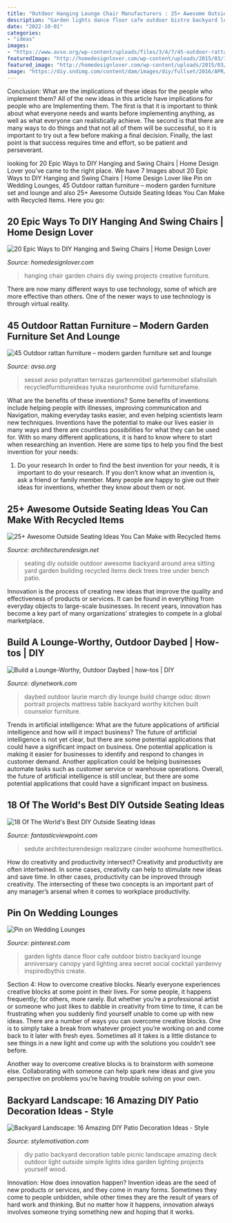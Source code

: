 ```yaml
---
title: "Outdoor Hanging Lounge Chair Manufacturers : 25+ Awesome Outside Seating Ideas You Can Make With Recycled Items"
description: "Garden lights dance floor cafe outdoor bistro backyard lounge anniversary canopy yard lighting area secret social cocktail yardenvy inspiredbythis create"
date: "2022-10-01"
categories:
- "ideas"
images:
- "https://www.avso.org/wp-content/uploads/files/3/4/7/45-outdoor-rattan-furniture-modern-garden-furniture-set-and-lounge-chair-6-347.jpg"
featuredImage: "http://homedesignlover.com/wp-content/uploads/2015/03/13-hanging_garden.jpg"
featured_image: "http://homedesignlover.com/wp-content/uploads/2015/03/13-hanging_garden.jpg"
image: "https://diy.sndimg.com/content/dam/images/diy/fullset/2016/APR/Original-ODOC-outdoor-daybed-laurie-march.jpg.rend.hgtvcom.1280.960.suffix/1459786656623.jpeg"
---
```



Conclusion: What are the implications of these ideas for the people who implement them?
All of the new ideas in this article have implications for people who are Implementing them. The first is that it is important to think about what everyone needs and wants before implementing anything, as well as what everyone can realistically achieve. The second is that there are many ways to do things and that not all of them will be successful, so it is important to try out a few before making a final decision. Finally, the last point is that success requires time and effort, so be patient and perseverant.

	

		
looking for 20 Epic Ways to DIY Hanging and Swing Chairs | Home Design Lover you've came to the right place. We have 7 Images about 20 Epic Ways to DIY Hanging and Swing Chairs | Home Design Lover like Pin on Wedding Lounges, 45 Outdoor rattan furniture – modern garden furniture set and lounge and also 25+ Awesome Outside Seating Ideas You Can Make with Recycled Items. Here you go:
		
    
## 20 Epic Ways To DIY Hanging And Swing Chairs | Home Design Lover

<img loading=lazy src="http://homedesignlover.com/wp-content/uploads/2015/03/13-hanging_garden.jpg" onerror="this.onerror=null;this.src='https://tse3.mm.bing.net/th?id=OIP.OqKaAwXY-WiqZxnUbwqf7wHaEL&amp;pid=15.1';" alt="20 Epic Ways to DIY Hanging and Swing Chairs | Home Design Lover">

_Source: homedesignlover.com_

>hanging chair garden chairs diy swing projects creative furniture. 

	

There are now many different ways to use technology, some of which are more effective than others. One of the newer ways to use technology is through virtual reality.

    
## 45 Outdoor Rattan Furniture – Modern Garden Furniture Set And Lounge

<img loading=lazy src="https://www.avso.org/wp-content/uploads/files/3/4/7/45-outdoor-rattan-furniture-modern-garden-furniture-set-and-lounge-chair-6-347.jpg" onerror="this.onerror=null;this.src='https://tse1.mm.bing.net/th?id=OIP.oMu_ADDtDA_pmSIDKUe73QHaLI&amp;pid=15.1';" alt="45 Outdoor rattan furniture – modern garden furniture set and lounge">

_Source: avso.org_

>sessel avso polyrattan terrazas gartenmöbel gartenmobel silahsilah recycledfurnitureideas tyuka neuronhome ovid furniturefame. 

	

What are the benefits of these inventions?
Some benefits of inventions include helping people with illnesses, improving communication and Navigation, making everyday tasks easier, and even helping scientists learn new techniques. Inventions have the potential to make our lives easier in many ways and there are countless possibilities for what they can be used for. With so many different applications, it is hard to know where to start when researching an invention. Here are some tips to help you find the best invention for your needs:
1) Do your research
In order to find the best invention for your needs, it is important to do your research. If you don’t know what an invention is, ask a friend or family member. Many people are happy to give out their ideas for inventions, whether they know about them or not.

    
## 25+ Awesome Outside Seating Ideas You Can Make With Recycled Items

<img loading=lazy src="http://cdn.architecturendesign.net/wp-content/uploads/2015/06/AD-DIY-Outdoor-Seating-Ideas-4.jpg" onerror="this.onerror=null;this.src='https://tse3.mm.bing.net/th?id=OIP.7XnZ9X48strS4I5Pvs0MqAHaKF&amp;pid=15.1';" alt="25+ Awesome Outside Seating Ideas You Can Make with Recycled Items">

_Source: architecturendesign.net_

>seating diy outside outdoor awesome backyard around area sitting yard garden building recycled items deck trees tree under bench patio. 

	

Innovation is the process of creating new ideas that improve the quality and effectiveness of products or services. It can be found in everything from everyday objects to large-scale businesses. In recent years, innovation has become a key part of many organizations’ strategies to compete in a global marketplace.

    
## Build A Lounge-Worthy, Outdoor Daybed | How-tos | DIY

<img loading=lazy src="https://diy.sndimg.com/content/dam/images/diy/fullset/2016/APR/Original-ODOC-outdoor-daybed-laurie-march.jpg.rend.hgtvcom.1280.960.suffix/1459786656623.jpeg" onerror="this.onerror=null;this.src='https://tse3.mm.bing.net/th?id=OIP.VFfi4HiCB35sEWPQ8Up3NwHaFj&amp;pid=15.1';" alt="Build a Lounge-Worthy, Outdoor Daybed | how-tos | DIY">

_Source: diynetwork.com_

>daybed outdoor laurie march diy lounge build change odoc down portrait projects mattress table backyard worthy kitchen built counselor furniture. 

	

Trends in artificial intelligence: What are the future applications of artificial intelligence and how will it impact business?
The future of artificial intelligence is not yet clear, but there are some potential applications that could have a significant impact on business. One potential application is making it easier for businesses to identify and respond to changes in customer demand. Another application could be helping businesses automate tasks such as customer service or warehouse operations. Overall, the future of artificial intelligence is still unclear, but there are some potential applications that could have a significant impact on business.

    
## 18 Of The World&#039;s Best DIY Outside Seating Ideas

<img loading=lazy src="https://www.fantasticviewpoint.com/wp-content/uploads/2015/09/AD-DIY-Outdoor-Seating-Ideas-15.jpg" onerror="this.onerror=null;this.src='https://tse3.mm.bing.net/th?id=OIP.WGSlQjrOvE7gA79-xNxCXAHaHa&amp;pid=15.1';" alt="18 Of The World&#039;s Best DIY Outside Seating Ideas">

_Source: fantasticviewpoint.com_

>sedute architecturendesign realizzare cinder woohome homesthetics. 

	

How do creativity and productivity intersect?
Creativity and productivity are often intertwined. In some cases, creativity can help to stimulate new ideas and save time. In other cases, productivity can be improved through creativity. The intersecting of these two concepts is an important part of any manager’s arsenal when it comes to workplace productivity.

    
## Pin On Wedding Lounges

<img loading=lazy src="https://i.pinimg.com/originals/6d/b3/b5/6db3b5a10ec72250b2a3a9a5ec6ce37c.jpg" onerror="this.onerror=null;this.src='https://tse1.mm.bing.net/th?id=OIP.xh4HCANvPbEAJsly-j0irQHaFs&amp;pid=15.1';" alt="Pin on Wedding Lounges">

_Source: pinterest.com_

>garden lights dance floor cafe outdoor bistro backyard lounge anniversary canopy yard lighting area secret social cocktail yardenvy inspiredbythis create. 

	

Section 4: How to overcome creative blocks.
Nearly everyone experiences creative blocks at some point in their lives. For some people, it happens frequently; for others, more rarely. But whether you’re a professional artist or someone who just likes to dabble in creativity from time to time, it can be frustrating when you suddenly find yourself unable to come up with new ideas.
There are a number of ways you can overcome creative blocks. One is to simply take a break from whatever project you’re working on and come back to it later with fresh eyes. Sometimes all it takes is a little distance to see things in a new light and come up with the solutions you couldn’t see before.

Another way to overcome creative blocks is to brainstorm with someone else. Collaborating with someone can help spark new ideas and give you perspective on problems you’re having trouble solving on your own.

    
## Backyard Landscape: 16 Amazing DIY Patio Decoration Ideas - Style

<img loading=lazy src="https://cdn.homebnc.com/homeimg/2016/07/08-diy-patio-decoration-ideas-homebnc.jpg" onerror="this.onerror=null;this.src='https://tse4.mm.bing.net/th?id=OIP.gwPS8FZ5lTAlHoRs3ruX5QHaLH&amp;pid=15.1';" alt="Backyard Landscape: 16 Amazing DIY Patio Decoration Ideas - Style">

_Source: stylemotivation.com_

>diy patio backyard decoration table picnic landscape amazing deck outdoor light outside simple lights idea garden lighting projects yourself wood. 

	

Innovation: How does innovation happen?
Invention ideas are the seed of new products or services, and they come in many forms. Sometimes they come to people unbidden, while other times they are the result of years of hard work and thinking. But no matter how it happens, innovation always involves someone trying something new and hoping that it works.

